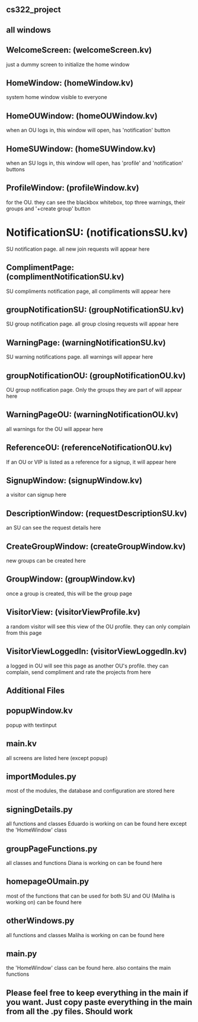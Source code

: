 ## cs322_project
## all windows


## WelcomeScreen: (welcomeScreen.kv)
just a dummy screen to initialize the home window

## HomeWindow: (homeWindow.kv)
system home window visible to everyone

## HomeOUWindow: (homeOUWindow.kv)
when an OU logs in, this window will open, has 'notification' button

## HomeSUWindow: (homeSUWindow.kv)
when an SU logs in, this window will open, has 'profile' and 'notification' buttons

## ProfileWindow: (profileWindow.kv)
for the OU. they can see the blackbox whitebox, top three warnings, their groups and '+create group' button

# NotificationSU: (notificationsSU.kv)
SU notification page. all new join requests will appear here

## ComplimentPage: (complimentNotificationSU.kv)
SU compliments notification page, all compliments will appear here

## groupNotificationSU: (groupNotificationSU.kv)
SU group notification page. all group closing requests will appear here

## WarningPage: (warningNotificationSU.kv)
SU warning notifications page. all warnings will appear here


## groupNotificationOU: (groupNotificationOU.kv)
OU group notification page. Only the groups they are part of will appear here

## WarningPageOU: (warningNotificationOU.kv)
all warnings for the OU will appear here

## ReferenceOU: (referenceNotificationOU.kv)
If an OU or VIP is listed as a reference for a signup, it will appear here

## SignupWindow: (signupWindow.kv)
a visitor can signup here

## DescriptionWindow: (requestDescriptionSU.kv)
an SU can see the request details here

## CreateGroupWindow: (createGroupWindow.kv)
new groups can be created here

## GroupWindow: (groupWindow.kv)
once a group is created, this will be the group page

## VisitorView: (visitorViewProfile.kv)
a random visitor will see this view of the OU profile. they can only complain from this page

## VisitorViewLoggedIn: (visitorViewLoggedIn.kv)
a logged in OU will see this page as another OU's profile. they can complain, send compliment and rate the projects from here  
    
    
    
## Additional Files

## popupWindow.kv
popup with textinput

## main.kv
all screens are listed here (except popup)

## importModules.py
most of the modules, the database and configuration are stored here

## signingDetails.py
all functions and classes Eduardo is working on can be found here except the 'HomeWindow' class

## groupPageFunctions.py
all classes and functions Diana is working on can be found here

## homepageOUmain.py
most of the functions that can be used for both SU and OU (Maliha is working on) can be found here

## otherWindows.py
all functions and classes Maliha is working on can be found here

## main.py
the 'HomeWindow' class can be found here. also contains the main functions


## Please feel free to keep everything in the main if you want. Just copy paste everything in the main from all the .py files. Should work




    
    
    
    
    
    
    
    
    
  

